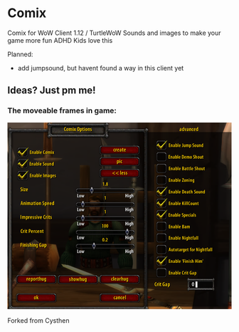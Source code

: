# Comix

Comix for WoW Client 1.12 / TurtleWoW
Sounds and images to make your game more fun
ADHD Kids love this

Planned:
- add jumpsound, but havent found a way in this client yet

## Ideas? Just pm me!

### The moveable frames in game:  
![Comix Settings](./Settings.png) 

Forked from Cysthen
